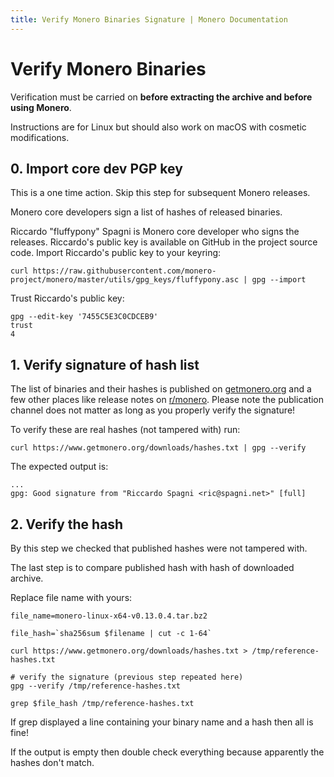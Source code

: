 ```yaml
---
title: Verify Monero Binaries Signature | Monero Documentation
---
```


# Verify Monero Binaries

Verification must be carried on **before extracting the archive and before using Monero**.

Instructions are for Linux but should also work on macOS with cosmetic modifications. 

## 0. Import core dev PGP key

This is a one time action. Skip this step for subsequent Monero releases.

Monero core developers sign a list of hashes of released binaries.

Riccardo "fluffypony" Spagni is Monero core developer who signs the releases.
Riccardo's public key is available on GitHub in the project source code.
Import Riccardo's public key to your keyring:

`curl https://raw.githubusercontent.com/monero-project/monero/master/utils/gpg_keys/fluffypony.asc | gpg --import`

Trust Riccardo's public key:

    gpg --edit-key '7455C5E3C0CDCEB9'
    trust
    4 

## 1. Verify signature of hash list  

The list of binaries and their hashes is published on [getmonero.org](https://www.getmonero.org/downloads/hashes.txt) and a few other places like release notes on [r/monero](https://reddit.com/r/monero).
Please note the publication channel does not matter as long as you properly verify the signature!  

To verify these are real hashes (not tampered with) run: 

`curl https://www.getmonero.org/downloads/hashes.txt | gpg --verify` 

The expected output is:

    ...
    gpg: Good signature from "Riccardo Spagni <ric@spagni.net>" [full]

## 2. Verify the hash

By this step we checked that published hashes were not tampered with.

The last step is to compare published hash with hash of downloaded archive.

Replace file name with yours:

    file_name=monero-linux-x64-v0.13.0.4.tar.bz2

    file_hash=`sha256sum $filename | cut -c 1-64`

    curl https://www.getmonero.org/downloads/hashes.txt > /tmp/reference-hashes.txt

    # verify the signature (previous step repeated here)
    gpg --verify /tmp/reference-hashes.txt

    grep $file_hash /tmp/reference-hashes.txt 

If grep displayed a line containing your binary name and a hash then all is fine!

If the output is empty then double check everything because apparently the hashes don't match.
